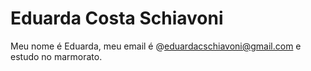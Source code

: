 # Eduarda Costa Schiavoni
Meu nome é Eduarda, meu email é @eduardacschiavoni@gmail.com e estudo no marmorato.
